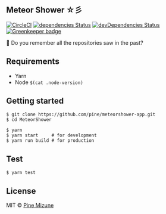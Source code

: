 ## Meteor Shower ☆彡
[![CircleCI](https://circleci.com/gh/pine/meteorshower-app/tree/master.svg?style=shield)](https://circleci.com/gh/pine/meteorshower-app/tree/master)
[![dependencies Status](https://david-dm.org/pine/meteorshower-app/status.svg)](https://david-dm.org/pine/meteorshower-app)
[![devDependencies Status](https://david-dm.org/pine/meteorshower-app/dev-status.svg)](https://david-dm.org/pine/meteorshower-app?type=dev)
[![Greenkeeper badge](https://badges.greenkeeper.io/pine/meteorshower-app.svg)](https://greenkeeper.io/)

:star2: Do you remember all the repositories saw in the past?

## Requirements

- Yarn
- Node `$(cat .node-version)`

## Getting started

```
$ git clone https://github.com/pine/meteorshower-app.git
$ cd MeteorShower

$ yarn
$ yarn start     # for development
$ yarn run build # for production
```

## Test

```
$ yarn test
```

## License
MIT &copy; [Pine Mizune](https://profile.pine.moe)
